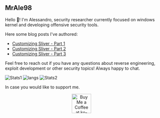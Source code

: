 ## MrAle98

Hello 👋! I'm Alessandro, security researcher currently focused on windows kernel and developing offensive security tools.

Here some blog posts I've authored:
* [Customizing Sliver - Part 1](https://security.humanativaspa.it/customizing-sliver-part-1/)
* [Customizing Sliver - Part 2](https://security.humanativaspa.it/customizing-sliver-part-2/)
* [Customizing Sliver - Part 3](https://security.humanativaspa.it/customizing-sliver-part-3/)


Feel free to reach out if you have any questions about reverse engineering, exploit development or other security topics! Always happy to chat.

![Stats1](https://github-readme-stats-five-mauve-43.vercel.app/api?username=MrAle98&theme=dark&show_icons=true&hide_border=true&count_private=true&include_all_commits=true)
![langs](https://github-readme-stats-five-mauve-43.vercel.app/api/top-langs?username=MrAle98&theme=dark&show_icons=true&hide_border=true&size_weight=0.5&count_weight=0.5&layout=compact&langs_count=10)
![Stats2](https://github-readme-streak-stats.herokuapp.com/?user=MrAle98&theme=dark&hide_border=true)

In case you would like to support me.

<div align="center">
<a href='https://ko-fi.com/mrale98' target='_blank'><img height='64' style='border:0px;height:64px;' src='https://storage.ko-fi.com/cdn/kofi1.png?v=3' border='0' alt='Buy Me a Coffee at ko-fi.com' /></a>
</div>


<!--
**MrAle98/MrAle98** is a ✨ _special_ ✨ repository because its `README.md` (this file) appears on your GitHub profile.

Here are some ideas to get you started:

- 🔭 I’m currently working on ...
- 🌱 I’m currently learning ...
- 👯 I’m looking to collaborate on ...
- 🤔 I’m looking for help with ...
- 💬 Ask me about ...
- 📫 How to reach me: ...
- 😄 Pronouns: ...
- ⚡ Fun fact: ...
-->


